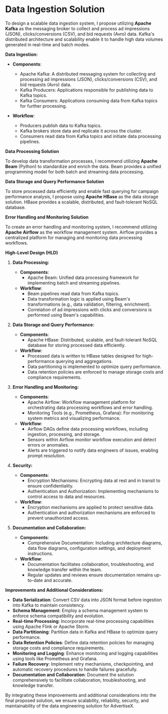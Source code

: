 # Data Ingestion Solution

To design a scalable data ingestion system, I propose utilizing **Apache Kafka** as the messaging broker to collect and process ad impressions (JSON), clicks/conversions (CSV), and bid requests (Avro) data. Kafka's distributed architecture and scalability enable it to handle high data volumes generated in real-time and batch modes.

**Data Ingestion:**

- **Components**:
  - Apache Kafka: A distributed messaging system for collecting and processing ad impressions (JSON), clicks/conversions (CSV), and bid requests (Avro) data.
  - Kafka Producers: Applications responsible for publishing data to Kafka topics.
  - Kafka Consumers: Applications consuming data from Kafka topics for further processing.

- **Workflow**:
  - Producers publish data to Kafka topics.
  - Kafka brokers store data and replicate it across the cluster.
  - Consumers read data from Kafka topics and initiate data processing pipelines.

**Data Processing Solution**

To develop data transformation processes, I recommend utilizing **Apache Beam** (Python) to standardize and enrich the data. Beam provides a unified programming model for both batch and streaming data processing.

**Data Storage and Query Performance Solution**

To store processed data efficiently and enable fast querying for campaign performance analysis, I propose using **Apache HBase** as the data storage solution. HBase provides a scalable, distributed, and fault-tolerant NoSQL database.

**Error Handling and Monitoring Solution**

To create an error handling and monitoring system, I recommend utilizing **Apache Airflow** as the workflow management system. Airflow provides a centralized platform for managing and monitoring data processing workflows.

**High-Level Design (HLD)**

1. **Data Processing:**
   - **Components**:
     - Apache Beam: Unified data processing framework for implementing batch and streaming pipelines.
   - **Workflow**:
     - Beam pipelines read data from Kafka topics.
     - Data transformation logic is applied using Beam's transformations (e.g., data validation, filtering, enrichment).
     - Correlation of ad impressions with clicks and conversions is performed using Beam's capabilities.

2. **Data Storage and Query Performance:**
   - **Components**:
     - Apache HBase: Distributed, scalable, and fault-tolerant NoSQL database for storing processed data efficiently.
   - **Workflow**:
     - Processed data is written to HBase tables designed for high-performance querying and aggregations.
     - Data partitioning is implemented to optimize query performance.
     - Data retention policies are enforced to manage storage costs and compliance requirements.

3. **Error Handling and Monitoring:**
   - **Components**:
     - Apache Airflow: Workflow management platform for orchestrating data processing workflows and error handling.
     - Monitoring Tools (e.g., Prometheus, Grafana): For monitoring system metrics and visualizing performance.
   - **Workflow**:
     - Airflow DAGs define data processing workflows, including ingestion, processing, and storage.
     - Sensors within Airflow monitor workflow execution and detect errors or anomalies.
     - Alerts are triggered to notify data engineers of issues, enabling prompt resolution.

4. **Security:**
   - **Components**:
     - Encryption Mechanisms: Encrypting data at rest and in transit to ensure confidentiality.
     - Authentication and Authorization: Implementing mechanisms to control access to data and resources.
   - **Workflow**:
     - Encryption mechanisms are applied to protect sensitive data.
     - Authentication and authorization mechanisms are enforced to prevent unauthorized access.

5. **Documentation and Collaboration:**
   - **Components**:
     - Comprehensive Documentation: Including architecture diagrams, data flow diagrams, configuration settings, and deployment instructions.
   - **Workflow**:
     - Documentation facilitates collaboration, troubleshooting, and knowledge transfer within the team.
     - Regular updates and reviews ensure documentation remains up-to-date and accurate.

**Improvements and Additional Considerations:**

- **Data Serialization**: Convert CSV data into JSON format before ingestion into Kafka to maintain consistency.
- **Schema Management**: Employ a schema management system to enforce schema compatibility and evolution.
- **Real-time Processing**: Incorporate real-time processing capabilities using Apache Flink or Apache Storm.
- **Data Partitioning**: Partition data in Kafka and HBase to optimize query performance.
- **Data Retention Policies**: Define data retention policies for managing storage costs and compliance requirements.
- **Monitoring and Logging**: Enhance monitoring and logging capabilities using tools like Prometheus and Grafana.
- **Failure Recovery**: Implement retry mechanisms, checkpointing, and automatic recovery procedures to handle failures gracefully.
- **Documentation and Collaboration**: Document the solution comprehensively to facilitate collaboration, troubleshooting, and knowledge transfer.

By integrating these improvements and additional considerations into the final proposed solution, we ensure scalability, reliability, security, and maintainability of the data engineering solution for AdvertiseX.

